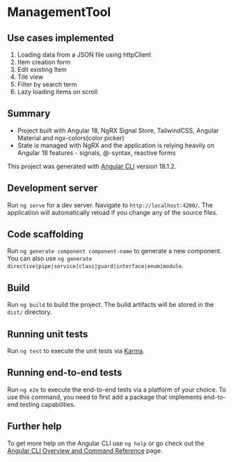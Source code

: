 # ManagementTool

## Use cases implemented
1. Loading data from a JSON file using httpClient
2. Item creation form
3. Edit existing Item
4. Tile view
5. Filter by search term
6. Lazy loading items on scroll

## Summary
- Project built with Angular 18, NgRX Signal Store, TailwindCSS, Angular Material and ngx-colors(color picker)
- State is managed with NgRX and the application is relying heavily on Angular 18 features - signals, @-syntax, reactive forms

This project was generated with [Angular CLI](https://github.com/angular/angular-cli) version 18.1.2.

## Development server

Run `ng serve` for a dev server. Navigate to `http://localhost:4200/`. The application will automatically reload if you change any of the source files.

## Code scaffolding

Run `ng generate component component-name` to generate a new component. You can also use `ng generate directive|pipe|service|class|guard|interface|enum|module`.

## Build

Run `ng build` to build the project. The build artifacts will be stored in the `dist/` directory.

## Running unit tests

Run `ng test` to execute the unit tests via [Karma](https://karma-runner.github.io).

## Running end-to-end tests

Run `ng e2e` to execute the end-to-end tests via a platform of your choice. To use this command, you need to first add a package that implements end-to-end testing capabilities.

## Further help

To get more help on the Angular CLI use `ng help` or go check out the [Angular CLI Overview and Command Reference](https://angular.dev/tools/cli) page.
